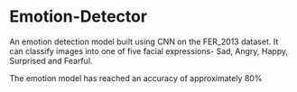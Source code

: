 # Emotion-Detector

An emotion detection model built using CNN on the FER_2013 dataset. It can classify images into one of five facial expressions- Sad, Angry, Happy, Surprised and Fearful.

The emotion model has reached an accuracy of approximately 80%

